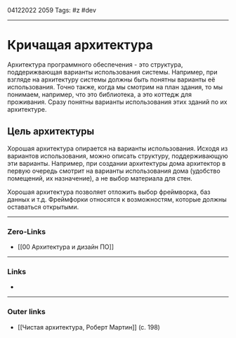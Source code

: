 04122022 2059
Tags: #z #dev

---
# Кричащая архитектура

Архитектура программного обеспечения - это структура, поддерижвающая варианты использования системы. Например, при взгляде на архитектуру системы должны быть понятны варианты её использования. Точно также, когда мы смотрим на план здания, то мы понимаем, например, что это библиотека, а это коттедж для проживания. Сразу понятны варианты использования этих зданий по их архитектуре.

## Цель архитектуры

Хорошая архитектура опирается на варианты использования. Исходя из вариантов использования, можно описать структуру, поддерживающую эти варианты. Например, при создании архитектуры дома архитектор в первую очередь смотрит на варианты использования дома (удобство помещений, их назначение), а не выбор материала для стен.

Хорошая архитектура позволяет отложить выбор фреймворка, баз данных и т.д. Фреймфорки относятся к возможностям, которые должны оставаться открытыми.

---
### Zero-Links
- [[00 Архитектура и дизайн ПО]]

---
### Links
- 

---
### Outer links
- [[Чистая архитектура, Роберт Мартин]] (с. 198)